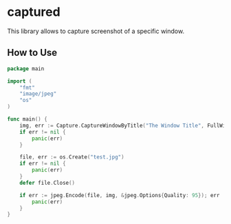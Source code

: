 # captured

This library allows to capture screenshot of a specific window.

## How to Use

```go
package main

import (
	"fmt"
	"image/jpeg"
	"os"
)

func main() {
	img, err := Capture.CaptureWindowByTitle("The Window Title", FullWindow)
	if err != nil {
		panic(err)
	}

	file, err := os.Create("test.jpg")
	if err != nil {
		panic(err)
	}
	defer file.Close()

	if err := jpeg.Encode(file, img, &jpeg.Options{Quality: 95}); err != nil {
		panic(err)
	}
}
```
